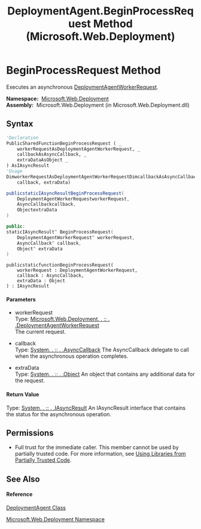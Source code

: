 ﻿---
title: DeploymentAgent.BeginProcessRequest Method  (Microsoft.Web.Deployment)
TOCTitle: BeginProcessRequest Method
ms:assetid: M:Microsoft.Web.Deployment.DeploymentAgent.BeginProcessRequest(Microsoft.Web.Deployment.DeploymentAgentWorkerRequest,System.AsyncCallback,System.Object)
ms:mtpsurl: https://msdn.microsoft.com/en-us/library/microsoft.web.deployment.deploymentagent.beginprocessrequest(v=VS.90)
ms:contentKeyID: 22754018
ms.date: 05/02/2012
mtps_version: v=VS.90
f1_keywords:
- Microsoft.Web.Deployment.DeploymentAgent.BeginProcessRequest
dev_langs:
- CSharp
- JScript
- VB
- c++
api_location:
- Microsoft.Web.Deployment.dll
api_name:
- Microsoft.Web.Deployment.DeploymentAgent.BeginProcessRequest
api_type:
- Managed
topic_type:
- apiref
- kbSyntax
product_family_name: VS
ROBOTS: INDEX,FOLLOW
---

# BeginProcessRequest Method

Executes an asynchronous [DeploymentAgentWorkerRequest](deploymentagentworkerrequest-class-microsoft-web-deployment.md).

**Namespace:**  [Microsoft.Web.Deployment](microsoft-web-deployment-namespace.md)  
**Assembly:**  Microsoft.Web.Deployment (in Microsoft.Web.Deployment.dll)

## Syntax

``` vb
'Declaration
PublicSharedFunctionBeginProcessRequest ( _
    workerRequestAsDeploymentAgentWorkerRequest, _
    callbackAsAsyncCallback, _
    extraDataAsObject _
) AsIAsyncResult
'Usage
DimworkerRequestAsDeploymentAgentWorkerRequestDimcallbackAsAsyncCallbackDimextraDataAsObjectDimreturnValueAsIAsyncResultreturnValue = DeploymentAgent.BeginProcessRequest(workerRequest, _
    callback, extraData)
```

``` csharp
publicstaticIAsyncResultBeginProcessRequest(
    DeploymentAgentWorkerRequestworkerRequest,
    AsyncCallbackcallback,
    ObjectextraData
)
```

``` c++
public:
staticIAsyncResult^ BeginProcessRequest(
    DeploymentAgentWorkerRequest^ workerRequest, 
    AsyncCallback^ callback, 
    Object^ extraData
)
```

``` jscript
publicstaticfunctionBeginProcessRequest(
    workerRequest : DeploymentAgentWorkerRequest, 
    callback : AsyncCallback, 
    extraData : Object
) : IAsyncResult
```

#### Parameters

  - workerRequest  
    Type: [Microsoft.Web.Deployment. . :: . .DeploymentAgentWorkerRequest](deploymentagentworkerrequest-class-microsoft-web-deployment.md)  
    The current request.  

<!-- end list -->

  - callback  
    Type: [System. . :: . .AsyncCallback](https://msdn.microsoft.com/en-us/library/ckbe7yh5\(v=vs.90\))  
    The AsyncCallback delegate to call when the asynchronous operation completes.  

<!-- end list -->

  - extraData  
    Type: [System. . :: . .Object](https://msdn.microsoft.com/en-us/library/e5kfa45b\(v=vs.90\))  
    An object that contains any additional data for the request.  

#### Return Value

Type: [System. . :: . .IAsyncResult](https://msdn.microsoft.com/en-us/library/ft8a6455\(v=vs.90\))  
An IAsyncResult interface that contains the status for the asynchronous operation.  

## Permissions

  - Full trust for the immediate caller. This member cannot be used by partially trusted code. For more information, see [Using Libraries from Partially Trusted Code](https://msdn.microsoft.com/en-us/library/8skskf63\(v=vs.90\)).

## See Also

#### Reference

[DeploymentAgent Class](deploymentagent-class-microsoft-web-deployment.md)

[Microsoft.Web.Deployment Namespace](microsoft-web-deployment-namespace.md)

